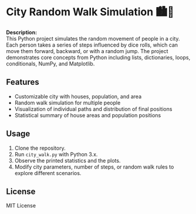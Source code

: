 # City Random Walk Simulation 🏙️🎲

**Description:**  
This Python project simulates the random movement of people in a city. Each person takes a series of steps influenced by dice rolls, which can move them forward, backward, or with a random jump. The project demonstrates core concepts from Python including lists, dictionaries, loops, conditionals, NumPy, and Matplotlib.

## Features
- Customizable city with houses, population, and area
- Random walk simulation for multiple people
- Visualization of individual paths and distribution of final positions
- Statistical summary of house areas and population positions

## Usage
1. Clone the repository.
2. Run `city_walk.py` with Python 3.x.
3. Observe the printed statistics and the plots.
4. Modify city parameters, number of steps, or random walk rules to explore different scenarios.

## License
MIT License
